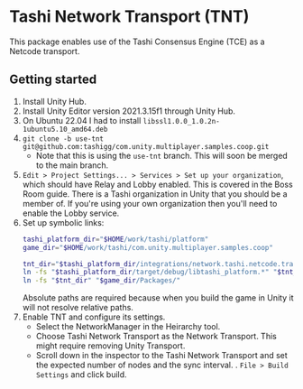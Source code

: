 # Tashi Network Transport (TNT)

This package enables use of the Tashi Consensus Engine (TCE) as a Netcode
transport.

## Getting started

1. Install Unity Hub.
2. Install Unity Editor version 2021.3.15f1 through Unity Hub.
3. On Ubuntu 22.04 I had to install `libssl1.0.0_1.0.2n-1ubuntu5.10_amd64.deb`
4. `git clone -b use-tnt git@github.com:tashigg/com.unity.multiplayer.samples.coop.git`
    * Note that this is using the `use-tnt` branch. This will soon be merged to the main branch.
5. `Edit > Project Settings... > Services > Set up your organization`, which 
   should have Relay and Lobby enabled. This is covered in the Boss Room guide.
   There is a Tashi organization in Unity that you should be a member of. If
   you're using your own organization then you'll need to enable the Lobby service.
6. Set up symbolic links:
    ```bash
    tashi_platform_dir="$HOME/work/tashi/platform"
    game_dir="$HOME/work/tashi/com.unity.multiplayer.samples.coop"

    tnt_dir="$tashi_platform_dir/integrations/network.tashi.netcode.transport.tnt"
    ln -fs "$tashi_platform_dir/target/debug/libtashi_platform.*" "$tnt_dir/Runtime/"
    ln -fs "$tnt_dir" "$game_dir/Packages/"
    ```
    Absolute paths are required because when you build the game in Unity it will
    not resolve relative paths.
7. Enable TNT and configure its settings.
   * Select the NetworkManager in the Heirarchy tool.
   * Choose Tashi Network Transport as the Network Transport. This might
     require removing Unity Transport.
   * Scroll down in the inspector to the Tashi Network Transport  and set the
     expected number of nodes and the sync interval.
. `File > Build Settings` and click build.
